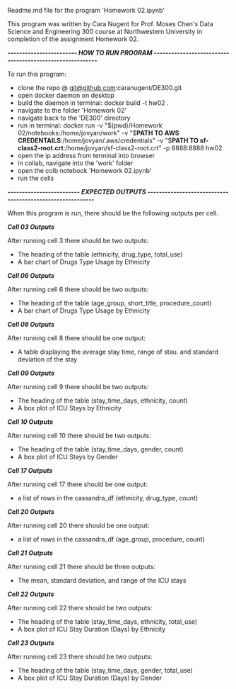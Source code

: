 Readme.md file for the program 'Homework 02.ipynb'

This program was written by Cara Nugent for Prof. Moses Chen's Data Science and Engineering 300 course at Northwestern University in completion of the assignment Homework 02.

***------------------------ HOW TO RUN PROGRAM ---------------------------------------------------------***  

To run this program: 
- clone the repo @ git@github.com:caranugent/DE300.git
- open docker daemon on desktop
- build the daemon in terminal:
    docker build -t hw02 .
- navigate to the folder 'Homework 02'
- navigate back to the 'DE300' directory
- run in terminal: 
    docker run -v "$(pwd)/Homework 02/notebooks:/home/jovyan/work" -v "$**PATH TO AWS CREDENTAILS**:/home/jovyan/.aws/credentials" -v "$**PATH TO sf-class2-root.crt**:/home/jovyan/sf-class2-root.crt" -p 8888:8888 hw02
- open the ip address from terminal into browser
- in collab, navigate into the 'work' folder 
- open the colb notebook 'Homework 02.ipynb'
- run the cells

***------------------------- EXPECTED OUTPUTS ----------------------------------------------------------***  

When this program is run, there should be the following outputs per cell. 

***Cell 03 Outputs***

After running cell 3 there should be two outputs:
- The heading of the table (ethnicity, drug_type, total_use)
- A bar chart of Drugs Type Usage by Ethnicity

***Cell 06 Outputs***

After running cell 6 there should be two outputs:
- The heading of the table (age_group, short_title, procedure_count)
- A bar chart of Drugs Type Usage by Ethnicity

***Cell 08 Outputs***

After running cell 8 there should be one output:
- A table displaying the average stay time, range of stau. and standard deviation of the stay

***Cell 09 Outputs***

After running cell 9 there should be two outputs:
- The heading of the table (stay_time_days, ethnicity\, count)
- A box plot of ICU Stays by Ethnicity

***Cell 10 Outputs***

After running cell 10 there should be two outputs:
- The heading of the table (stay_time_days, gender, count)
- A box plot of ICU Stays by Gender

***Cell 17 Outputs***

After running cell 17 there should be one output:
- a list of rows in the cassandra_df (ethnicity, drug_type, count)

***Cell 20 Outputs***

After running cell 20 there should be one output:
- a list of rows in the cassandra_df (age_group, procedure, count)

***Cell 21 Outputs***

After running cell 21 there should be three outputs:
- The mean, standard deviation, and range of the ICU stays

***Cell 22 Outputs***

After running cell 22 there should be two outputs:
- The heading of the table (stay_time_days, ethnicity, total_use)
- A box plot of ICU Stay Duration (Days) by Ethnicity

***Cell 23 Outputs***

After running cell 23 there should be two outputs:
- The heading of the table (stay_time_days, gender, total_use)
- A box plot of ICU Stay Duration (Days) by Gender